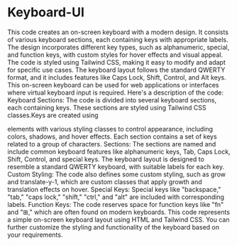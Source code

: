 # Keyboard-UI
This code creates an on-screen keyboard with a modern design. It consists of various keyboard sections, each containing keys with appropriate labels. The design incorporates different key types, such as alphanumeric, special, and function keys, with custom styles for hover effects and visual appeal. The code is styled using Tailwind CSS, making it easy to modify and adapt for specific use cases. The keyboard layout follows the standard QWERTY format, and it includes features like Caps Lock, Shift, Control, and Alt keys. This on-screen keyboard can be used for web applications or interfaces where virtual keyboard input is required.
Here's a description of the code:
Keyboard Sections:
The code is divided into several keyboard sections, each containing keys. These sections are styled using Tailwind CSS classes.Keys are created using <div> elements with various styling classes to control appearance, including colors, shadows, and hover effects.
Each section contains a set of keys related to a group of characters.
Sections:
The sections are named and include common keyboard features like alphanumeric keys, Tab, Caps Lock, Shift, Control, and special keys.
The keyboard layout is designed to resemble a standard QWERTY keyboard, with suitable labels for each key.
Custom Styling:
The code also defines some custom styling, such as grow and translate-y-1, which are custom classes that apply growth and translation effects on hover.
Special Keys:
Special keys like "backspace," "tab," "caps lock," "shift," "ctrl," and "alt" are included with corresponding labels.
Function Keys:
The code reserves space for function keys like "fn" and "⊞," which are often found on modern keyboards.
This code represents a simple on-screen keyboard layout using HTML and Tailwind CSS. You can further customize the styling and functionality of the keyboard based on your requirements.
